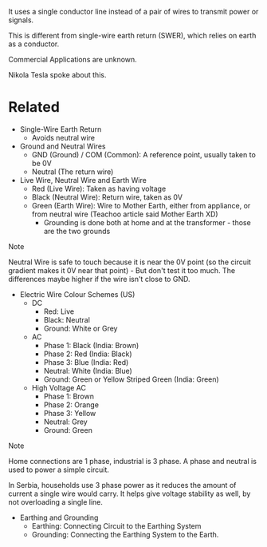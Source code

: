 It uses a single conductor line instead of a pair of wires to transmit power or signals.

This is different from single-wire earth return (SWER), which relies on earth as a conductor.

Commercial Applications are unknown.

Nikola Tesla spoke about this.
# Related
- Single-Wire Earth Return
	- Avoids neutral wire
- Ground and Neutral Wires
	- GND (Ground) / COM (Common): A reference point, usually taken to be 0V
	- Neutral (The return wire)
- Live Wire, Neutral Wire and Earth Wire
	- Red (Live Wire): Taken as having voltage
	- Black (Neutral Wire): Return wire, taken as 0V
	- Green (Earth Wire): Wire to Mother Earth, either from appliance, or from neutral wire (Teachoo article said Mother Earth XD)
		- Grounding is done both at home and at the transformer - those are the two grounds

> [!note]
> Neutral Wire is safe to touch because it is near the 0V point (so the circuit gradient makes it 0V near that point) - But don't test it too much. The differences maybe higher if the wire isn't close to GND.

- Electric Wire Colour Schemes (US)
	- DC
		- Red: Live
		- Black: Neutral
		- Ground: White or Grey
	- AC
		- Phase 1: Black (India: Brown)
		- Phase 2: Red (India: Black)
		- Phase 3: Blue (India: Red)
		- Neutral: White (India: Blue)
		- Ground: Green or Yellow Striped Green (India: Green)
	- High Voltage AC
		- Phase 1: Brown
		- Phase 2: Orange
		- Phase 3: Yellow
		- Neutral: Grey
		- Ground: Green

> [!note]
> Home connections are 1 phase, industrial is 3 phase. A phase and neutral is used to power a simple circuit.
> 
> In Serbia, households use 3 phase power as it reduces the amount of current a single wire would carry. It helps give voltage stability as well, by not overloading a single line.

- Earthing and Grounding
	- Earthing: Connecting Circuit to the Earthing System
	- Grounding: Connecting the Earthing System to the Earth.